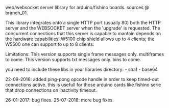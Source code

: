 web/websocket server library for arduino/fishino boards.
sources @ branch_01.

This library integrates onto a single HTTP port (usually 80) both the HTTP server and the WEBSOCKET server
when the 'upgrade' is requested. The concurrent connections that this server is capable to mantain depends
on the hardware capabilities: W5100 chip shield allows up to 4 clients; the W5500 one can support to up to 8 clients.

Limitations:
	This version supports single frame messages only. multiframes to come.
	This version supports txt messages only. bins to come.

you need to include these libs in your libraries directory:
	- sha1
	- base64

22-09-2016: added ping-pong opcode handle in order to keep timed-out connections active. this is usefull
	for those arduino cards like fishino serie that drop connections on inactivity timeout.

26-01-2017: bug fixes.
25-07-2018: more bug fixes.
